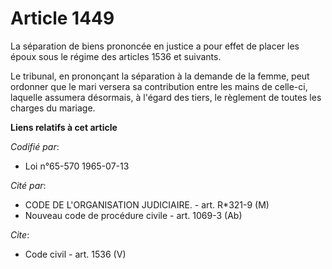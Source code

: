 # Article 1449

La séparation de biens prononcée en justice a pour effet de placer les époux sous le régime des articles 1536 et suivants.

Le tribunal, en prononçant la séparation à la demande de la femme, peut ordonner que le mari versera sa contribution entre
les mains de celle-ci, laquelle assumera désormais, à l'égard des tiers, le règlement de toutes les charges du mariage.

**Liens relatifs à cet article**

_Codifié par_:

  - Loi n°65-570 1965-07-13

_Cité par_:

  - CODE DE L'ORGANISATION JUDICIAIRE. - art. R*321-9 (M)
  - Nouveau code de procédure civile - art. 1069-3 (Ab)

_Cite_:

  - Code civil - art. 1536 (V)
